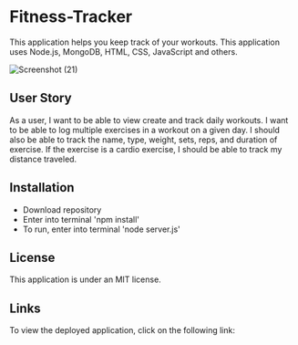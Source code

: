 # Fitness-Tracker

This application helps you keep track of your workouts. This application uses Node.js, MongoDB, HTML, CSS, JavaScript and others.

![Screenshot (21)](https://user-images.githubusercontent.com/73720274/140682278-05e5598b-23f0-404a-8743-0076d2bab45a.png)

## User Story

As a user, I want to be able to view create and track daily workouts. I want to be able to log multiple exercises in a workout on a given day. I should also be able to track the name, type, weight, sets, reps, and duration of exercise. If the exercise is a cardio exercise, I should be able to track my distance traveled.

## Installation

- Download repository
- Enter into terminal 'npm install'
- To run, enter into terminal 'node server.js'

## License

This application is under an MIT license.

## Links

To view the deployed application, click on the following link:
